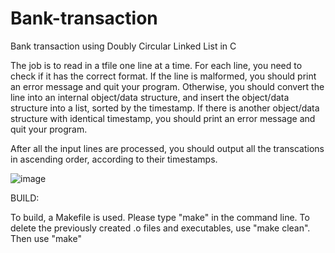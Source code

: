 # Bank-transaction
Bank transaction using Doubly Circular Linked List in C

The job is to read in a tfile one line at a time. 
For each line, you need to check if it has the correct format. If the line is malformed, you should print an error message and quit your program. Otherwise, you should convert the line into an internal object/data structure, and insert the object/data structure into a list, sorted by the timestamp. If there is another object/data structure with identical timestamp, you should print an error message and quit your program.


After all the input lines are processed, you should output all the transcations in ascending order, according to their timestamps.

![image](https://user-images.githubusercontent.com/25571819/33749453-a736a012-db82-11e7-95df-d5efc9126fe0.png)

BUILD:

To build, a Makefile is used.
Please type "make" in the command line.
To delete the previously created .o files and executables, use "make clean".
Then use "make"
